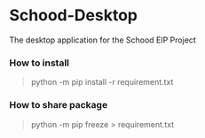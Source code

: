 # Schood-Desktop
The desktop application for the Schood EIP Project

### How to install
> python -m pip install -r requirement.txt

### How to share package
> python -m pip freeze > requirement.txt